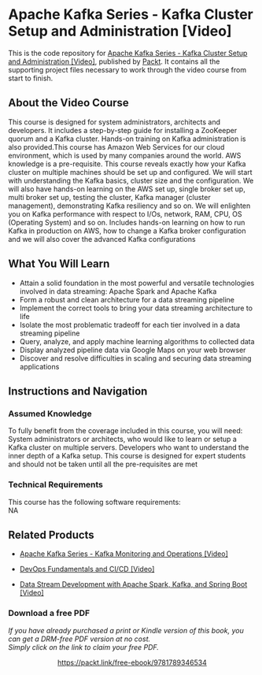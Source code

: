 # Apache Kafka Series - Kafka Cluster Setup and Administration [Video]
This is the code repository for [Apache Kafka Series - Kafka Cluster Setup and Administration [Video]](https://www.packtpub.com/application-development/data-stream-development-apache-spark-kafka-and-spring-boot-video?utm_source=github&utm_medium=repository&utm_campaign=9781789539585), published by [Packt](https://www.packtpub.com/?utm_source=github). It contains all the supporting project files necessary to work through the video course from start to finish.
## About the Video Course
This course is designed for system administrators, architects and developers. It includes a step-by-step guide for installing a ZooKeeper quorum and a Kafka cluster. Hands-on training on Kafka administration is also provided.This course has Amazon Web Services for our cloud environment, which is used by many companies around the world. AWS knowledge is a pre-requisite. This course reveals exactly how your Kafka cluster on multiple machines should be set up and configured. We will start with understanding the Kafka basics, cluster size and the configuration. We will also have hands-on learning on the AWS set up, single broker set up, multi broker set up, testing the cluster, Kafka manager (cluster management), demonstrating Kafka resiliency and so on. We will enlighten you on Kafka performance with respect to I/Os, network, RAM, CPU, OS (Operating System) and so on. Includes hands-on learning on how to run Kafka in production on AWS, how to change a Kafka broker configuration and we will also cover the advanced Kafka configurations

<H2>What You Will Learn</H2>
<DIV class=book-info-will-learn-text>
<UL>
<LI>Attain a solid foundation in the most powerful and versatile technologies involved in data streaming: Apache Spark and Apache Kafka 
<LI>Form a robust and clean architecture for a data streaming pipeline 
<LI>Implement the correct tools to bring your data streaming architecture to life 
<LI>Isolate the most problematic tradeoff for each tier involved in a data streaming pipeline 
<LI>Query, analyze, and apply machine learning algorithms to collected data 
<LI>Display analyzed pipeline data via Google Maps on your web browser 
<LI>Discover and resolve difficulties in scaling and securing data streaming applications </LI></UL></DIV>

## Instructions and Navigation
### Assumed Knowledge
To fully benefit from the coverage included in this course, you will need:<br/>
System administrators or architects, who would like to learn or setup a Kafka cluster on multiple servers. Developers who want to understand the inner depth of a Kafka setup. This course is designed for expert students and should not be taken until all the pre-requisites are met
### Technical Requirements
This course has the following software requirements:<br/>
NA

## Related Products
* [Apache Kafka Series - Kafka Monitoring and Operations [Video]](https://www.packtpub.com/application-development/data-stream-development-apache-spark-kafka-and-spring-boot-video?utm_source=github&utm_medium=repository&utm_campaign=9781789539585)

* [DevOps Fundamentals and CI/CD [Video]](https://www.packtpub.com/application-development/data-stream-development-apache-spark-kafka-and-spring-boot-video?utm_source=github&utm_medium=repository&utm_campaign=9781789539585)

* [Data Stream Development with Apache Spark, Kafka, and Spring Boot [Video]](https://www.packtpub.com/application-development/data-stream-development-apache-spark-kafka-and-spring-boot-video?utm_source=github&utm_medium=repository&utm_campaign=9781789539585)

### Download a free PDF

 <i>If you have already purchased a print or Kindle version of this book, you can get a DRM-free PDF version at no cost.<br>Simply click on the link to claim your free PDF.</i>
<p align="center"> <a href="https://packt.link/free-ebook/9781789346534">https://packt.link/free-ebook/9781789346534 </a> </p>
